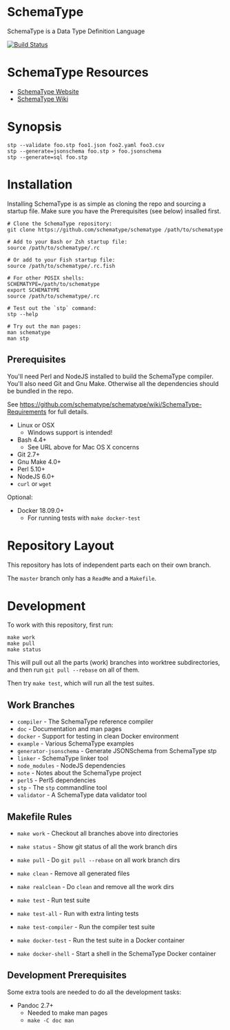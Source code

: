 SchemaType
==========

SchemaType is a Data Type Definition Language

[![Build Status](https://travis-ci.org/schematype/schematype.svg?branch=master)](https://travis-ci.org/schematype/schematype)

# SchemaType Resources

* [SchemaType Website](http://schematype.org)
* [SchemaType Wiki](https://github.com/schematype/schematype/wiki)

# Synopsis
```
stp --validate foo.stp foo1.json foo2.yaml foo3.csv
stp --generate=jsonschema foo.stp > foo.jsonschema
stp --generate=sql foo.stp
```

# Installation
Installing SchemaType is as simple as cloning the repo and sourcing a startup
file. Make sure you have the Prerequisites (see below) insalled first.

```
# Clone the SchemaType repository:
git clone https://github.com/schematype/schematype /path/to/schematype

# Add to your Bash or Zsh startup file:
source /path/to/schematype/.rc

# Or add to your Fish startup file:
source /path/to/schematype/.rc.fish

# For other POSIX shells:
SCHEMATYPE=/path/to/schematype
export SCHEMATYPE
source /path/to/schematype/.rc

# Test out the `stp` command:
stp --help

# Try out the man pages:
man schematype
man stp
```

## Prerequisites

You'll need Perl and NodeJS installed to build the SchemaType compiler. You'll
also need Git and Gnu Make. Otherwise all the dependencies should be bundled in
the repo.

See https://github.com/schematype/schematype/wiki/SchemaType-Requirements for
full details.

* Linux or OSX
  * Windows support is intended!
* Bash 4.4+
  * See URL above for Mac OS X concerns
* Git 2.7+
* Gnu Make 4.0+
* Perl 5.10+
* NodeJS 6.0+
* `curl` or `wget`

Optional:

* Docker 18.09.0+
  * For running tests with `make docker-test`

# Repository Layout

This repository has lots of independent parts each on their own branch.

The `master` branch only has a `ReadMe` and a `Makefile`.

# Development

To work with this repository, first run:
```
make work
make pull
make status
```

This will pull out all the parts (work) branches into worktree subdirectories,
and then run `git pull --rebase` on all of them.

Then try `make test`, which will run all the test suites.

## Work Branches

* `compiler` - The SchemaType reference compiler
* `doc` - Documentation and man pages
* `docker` - Support for testing in clean Docker environment
* `example` - Various SchemaType examples
* `generator-jsonschema` - Generate JSONSchema from SchemaType stp
* `linker` - SchemaType linker tool
* `node_modules` - NodeJS dependencies
* `note` - Notes about the SchemaType project
* `perl5` - Perl5 dependencies
* `stp` - The `stp` commandline tool
* `validator` - A SchemaType data validator tool

## Makefile Rules

* `make work` - Checkout all branches above into directories
* `make status` - Show git status of all the work branch dirs
* `make pull` - Do `git pull --rebase` on all work branch dirs

* `make clean` - Remove all generated files
* `make realclean` - Do `clean` and remove all the work dirs

* `make test` - Run test suite
* `make test-all` - Run with extra linting tests
* `make test-compiler` - Run the compiler test suite

* `make docker-test` - Run the test suite in a Docker container
* `make docker-shell` - Start a shell in the SchemaType Docker container

## Development Prerequisites

Some extra tools are needed to do all the development tasks:

* Pandoc 2.7+
  * Needed to make man pages
  * `make -C doc man`
